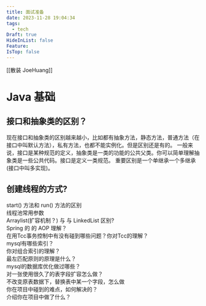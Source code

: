 ```yaml
---
title: 面试准备
date: 2023-11-28 19:04:34
tags:
  - tech
Draft: true
HideInList: false
Feature: 
IsTop: false
---
```


[[散装 JoeHuang]]


<!--more-->
# Java 基础
## 接口和抽象类的区别？

现在接口和抽象类的区别越来越小，比如都有抽象方法，静态方法，普通方法（在接口中叫默认方法），私有方法，也都不能实例化。但是区别还是有的。
一般来说，接口是某种规范的定义，抽象类是一类的功能的公共父类。你可以简单理解抽象类是一些公共代码。接口是定义一类规范。
重要区别是一个单继承一个多继承 (接口中叫多实现)。

## 创建线程的方式?  

start() 方法和 run() 方法的区别  
线程池常用参数  
Arraylist(扩容机制？) 与 与 LinkedList 区别?  
Spring 的 的 AOP 理解？  
在用Tcc事务控制中有没有碰到哪些问题？你对Tcc的理解？  
mysql有哪些索引？  
你对组合索引的理解？  
最左匹配原则的原理是什么？  
mysql的数据库优化做过哪些？  
对一张使用很久了的表字段扩容怎么做？  
不改变原表数据下，替换表中某一个字段，怎么做  
你在项目中碰到的难点，如何解决的？  
介绍你在项目中做了什么？